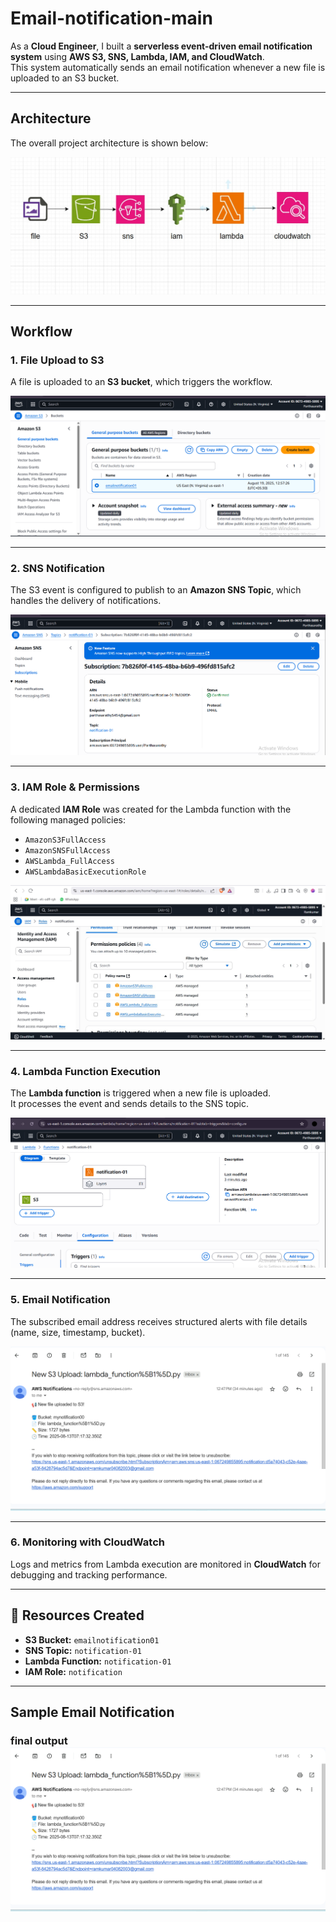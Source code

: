 #  Email-notification-main

As a **Cloud Engineer**, I built a **serverless event-driven email notification system** using **AWS S3, SNS, Lambda, IAM, and CloudWatch**.  
This system automatically sends an email notification whenever a new file is uploaded to an S3 bucket.

---

##  Architecture

The overall project architecture is shown below:

![Architecture Diagram](images/flowchart.jpg)

---

##  Workflow

### 1. File Upload to S3
A file is uploaded to an **S3 bucket**, which triggers the workflow.

![S3 Bucket](images/S3.png)

---

### 2. SNS Notification
The S3 event is configured to publish to an **Amazon SNS Topic**, which handles the delivery of notifications.

![SNS](images/SNS.png)

---

### 3. IAM Role & Permissions
A dedicated **IAM Role** was created for the Lambda function with the following managed policies:
- `AmazonS3FullAccess`
- `AmazonSNSFullAccess`
- `AWSLambda_FullAccess`
- `AWSLambdaBasicExecutionRole`

![IAM Policy](images/IAM_policy.jpg)

---

### 4. Lambda Function Execution
The **Lambda function** is triggered when a new file is uploaded.  
It processes the event and sends details to the SNS topic.

![Lambda Function](images/lambda.png)

---

### 5. Email Notification
The subscribed email address receives structured alerts with file details (name, size, timestamp, bucket).

![Email Output](images/output.png)

---

### 6. Monitoring with CloudWatch
Logs and metrics from Lambda execution are monitored in **CloudWatch** for debugging and tracking performance.

---

## 📂 Resources Created
- **S3 Bucket:** `emailnotification01`
- **SNS Topic:** `notification-01`
- **Lambda Function:** `notification-01`
- **IAM Role:** `notification`

---

##  Sample Email Notification


### final output ![output](images/output.png)

